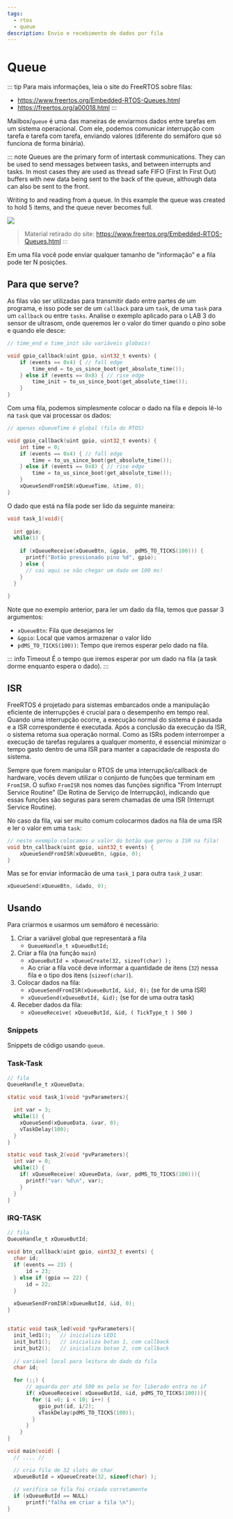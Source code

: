 ```yaml
---
tags:
  - rtos
  - queue
description: Envio e recebimento de dados por fila
---
```


# Queue

::: tip
Para mais informações, leia o site do FreeRTOS sobre filas:

- https://www.freertos.org/Embedded-RTOS-Queues.html
- https://freertos.org/a00018.html 
:::

<YouTube id="pHJ3lxOoWeI"/>

Mailbox/`queue` é uma das maneiras de enviarmos dados entre tarefas em um sistema operacional. Com ele, podemos comunicar interrupção com tarefa e tarefa com tarefa, enviando valores (diferente do semáforo que só funciona de forma binária).

::: note
Queues are the primary form of intertask communications. They can be used to send messages between tasks, and between interrupts and tasks. In most cases they are used as thread safe FIFO (First In First Out) buffers with new data being sent to the back of the queue, although data can also be sent to the front. 

Writing to and reading from a queue. In this example the queue was created to hold 5 items, and the queue never becomes full.

![](https://www.freertos.org/fr-content-src/uploads/2018/07/queue_animation.gif) 

> Material retirado do site: https://www.freertos.org/Embedded-RTOS-Queues.html
:::

Em uma fila você pode enviar qualquer tamanho de "informação" e a fila pode ter N posições.

## Para que serve?

As filas vão ser utilizadas para transmitir dado entre partes de um programa, e isso pode ser de um `callback` para um `task`, de uma `task` para um `callback` ou entre `tasks`. Analise o exemplo aplicado para o LAB 3 do sensor de ultrasom, onde queremos ler o valor do timer quando o pino sobe e quando ele desce:

```c
// time_end e time_init são variáveis globais! 

void gpio_callback(uint gpio, uint32_t events) {
    if (events == 0x4) { // fall edge
        time_end = to_us_since_boot(get_absolute_time());
    } else if (events == 0x8) { // rise edge
        time_init = to_us_since_boot(get_absolute_time());
    }
}
```

Com uma fila, podemos simplesmente colocar o dado na fila e depois lê-lo na `task` que vai processar os dados:

```c
// apenas xQueueTime é global (fila do RTOS)

void gpio_callback(uint gpio, uint32_t events) {
    int time = 0;
    if (events == 0x4) { // fall edge
        time = to_us_since_boot(get_absolute_time());
    } else if (events == 0x8) { // rise edge
        time = to_us_since_boot(get_absolute_time());
    }
    xQueueSendFromISR(xQueueTime, &time, 0);
}
```

O dado que está na fila pode ser lido da seguinte maneira:

```c
void task_1(void){
  
  int gpio;
  while(1) {
  
    if (xQueueReceive(xQueueBtn, &gpio,  pdMS_TO_TICKS(100))) {
      printf("Botão pressionado pino %d", gpio);
    } else {
      // cai aqui se não chegar um dado em 100 ms!
    }
  }
  
}
```

Note que no exemplo anterior, para ler um dado da fila, temos que passar 3 argumentos:

- `xQueueBtn`: Fila que desejamos ler
- `&gpio`: Local que vamos armazenar o valor lido
- `pdMS_TO_TICKS(100))`: Tempo que iremos esperar pelo dado na fila.

::: info Timeout
É o tempo que iremos esperar por um dado na fila (a task dorme enquanto espera o dado).
:::

## ISR

FreeRTOS é projetado para sistemas embarcados onde a manipulação eficiente de interrupções é crucial para o desempenho em tempo real. Quando uma interrupção ocorre, a execução normal do sistema é pausada e a ISR correspondente é executada. Após a conclusão da execução da ISR, o sistema retoma sua operação normal. Como as ISRs podem interromper a execução de tarefas regulares a qualquer momento, é essencial minimizar o tempo gasto dentro de uma ISR para manter a capacidade de resposta do sistema.  

Sempre que forem manipular o RTOS de uma interrupção/callback de hardware, vocês devem utilizar o conjunto de funções que terminam em `FromISR`. O sufixo `FromISR` nos nomes das funções significa "From Interrupt Service Routine" (De Rotina de Serviço de Interrupção), indicando que essas funções são seguras para serem chamadas de uma ISR (Interrupt Service Routine).

No caso da fila, vai ser muito comum colocarmos dados na fila de uma ISR e ler o valor em uma `task`:

```c
// neste exemplo colocamos o valor do botão que gerou a ISR na fila!
void btn_callback(uint gpio, uint32_t events) {
    xQueueSendFromISR(xQueueBtn, &gpio, 0);
}
```

Mas se for enviar informacão de uma `task_1` para outra `task_2` usar:

```c
xQueueSend(xQueueBtn, &dado, 0);
```

## Usando

Para criarmos e usarmos um semáforo é necessário:

1. Criar a variável global que representará a fila
    - `QueueHandle_t xQueueButId;`
1. Criar a fila (na função `main`)
    - `xQueueButId = xQueueCreate(32, sizeof(char) );`
    - Ao criar a fila você deve informar a quantidade de itens (`32`) nessa fila e o tipo dos itens (`sizeof(char)`).
1. Colocar dados na fila:
    - `xQueueSendFromISR(xQueueButId, &id, 0);` (se for de uma ISR)
    - `xQueueSend(xQueueButId, &id);` (se for de uma outra task)
1. Receber dados da fila:
    - `xQueueReceive( xQueueButId, &id, ( TickType_t ) 500 )`

### Snippets

Snippets de código usando `queue`.

### Task-Task

```c
// fila
QueueHandle_t xQueueData;
 
static void task_1(void *pvParameters){

  int var = 3;
  while(1) {
    xQueueSend(xQueueData, &var, 0);
    vTaskDelay(100);
  }
}

static void task_2(void *pvParameters){
  int var = 0;
  while(1) {
    if( xQueueReceive( xQueueData, &var, pdMS_TO_TICKS(100))){
      printf("var: %d\n", var);
    }
  }
}
```

### IRQ-TASK

```c
// fila
QueueHandle_t xQueueButId;
 
void btn_callback(uint gpio, uint32_t events) {
  char id;
  if (events == 23) {         
      id = 23;
  } else if (gpio == 22) {  
      id = 22;
  }
  
  xQueueSendFromISR(xQueueButId, &id, 0);
}


static void task_led(void *pvParameters){
  init_led1();   // inicializa LED1
  init_but1();   // inicializa botao 1, com callback
  init_but2();   // inicializa botao 2, com callback
  
  // variável local para leitura do dado da fila
  char id;

  for (;;) {
      // aguarda por até 500 ms pelo se for liberado entra no if
      if( xQueueReceive( xQueueButId, &id, pdMS_TO_TICKS(100))){
        for (i =0; i < 10; i++) {
          gpio_put(id, i/2);
          vTaskDelay(pdMS_TO_TICKS(100));
        }
      }
    }
}

void main(void) {
  // .... //

  // cria fila de 32 slots de char
  xQueueButId = xQueueCreate(32, sizeof(char) );
  
  // verifica se fila foi criada corretamente
  if (xQueueButId == NULL)
      printf("falha em criar a fila \n");
}
```
